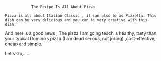                 The Recipe Is All About Pizza

    Pizza is all about Italian Classic , it can also be as Pizzetta. This dish can be very delicious and you can be very creative with this dish. 

And here is a good news , The pizza I am going teach is healthy, tasty than your typical Domino's pizza (I am dead serious, not joking) ,cost-effective, cheap and simple. 

Let's Go,...... 
